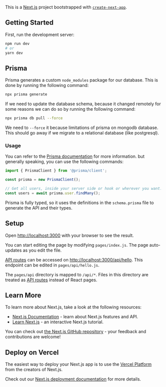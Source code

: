 This is a [Next.js](https://nextjs.org/) project bootstrapped with [`create-next-app`](https://github.com/vercel/next.js/tree/canary/packages/create-next-app).

## Getting Started

First, run the development server:

```bash
npm run dev
# or
yarn dev
```

## Prisma

Prisma generates a custom `node_modules` package for our database. This is done by running the following command:

```bash
npx prisma generate
```

If we need to update the database schema, because it changed remotely for some reasons
we can do so by running the following command:

```bash
npx prisma db pull --force
```

We need to `--force` it because limitations of prisma on mongodb database.
This should go away if we migrate to a relational database (like postgresql).

### Usage

You can refer to the [Prisma documentation](https://www.prisma.io/docs/) for more information.
but generally speaking, you can use the following commands:

```ts
import { PrismaClient } from '@prisma/client';

const prisma = new PrismaClient();

// Get all users, inside your server side or hook or wherever you want.
const users = await prisma.user.findMany();
```

Prisma is fully typed, so it uses the definitions in the `schema.prisma` file
to generate the API and their types.

## Setup

Open [http://localhost:3000](http://localhost:3000) with your browser to see the result.

You can start editing the page by modifying `pages/index.js`. The page auto-updates as you edit the file.

[API routes](https://nextjs.org/docs/api-routes/introduction) can be accessed on [http://localhost:3000/api/hello](http://localhost:3000/api/hello). This endpoint can be edited in `pages/api/hello.js`.

The `pages/api` directory is mapped to `/api/*`. Files in this directory are treated as [API routes](https://nextjs.org/docs/api-routes/introduction) instead of React pages.

## Learn More

To learn more about Next.js, take a look at the following resources:

- [Next.js Documentation](https://nextjs.org/docs) - learn about Next.js features and API.
- [Learn Next.js](https://nextjs.org/learn) - an interactive Next.js tutorial.

You can check out [the Next.js GitHub repository](https://github.com/vercel/next.js/) - your feedback and contributions are welcome!

## Deploy on Vercel

The easiest way to deploy your Next.js app is to use the [Vercel Platform](https://vercel.com/new?utm_medium=default-template&filter=next.js&utm_source=create-next-app&utm_campaign=create-next-app-readme) from the creators of Next.js.

Check out our [Next.js deployment documentation](https://nextjs.org/docs/deployment) for more details.
